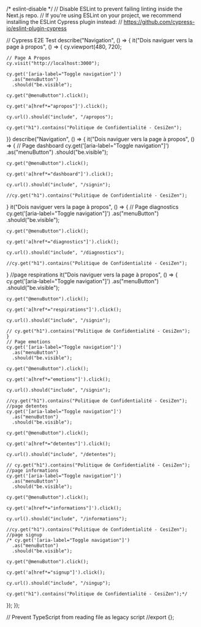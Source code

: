 /* eslint-disable */
// Disable ESLint to prevent failing linting inside the Next.js repo.
// If you're using ESLint on your project, we recommend installing the ESLint Cypress plugin instead:
// https://github.com/cypress-io/eslint-plugin-cypress

// Cypress E2E Test
describe("Navigation", () => {
  it("Dois naviguer vers la page à propos", () => {
    cy.viewport(480, 720);

    // Page A Propos
    cy.visit("http://localhost:3000");

    cy.get('[aria-label="Toggle navigation"]')
      .as("menuButton")
      .should("be.visible");

    cy.get("@menuButton").click();

    cy.get('a[href*="apropos"]').click();

    cy.url().should("include", "/apropos");

    cy.get("h1").contains("Politique de Confidentialité - CesiZen");
  }}
describe("Navigation", () => {
  it("Dois naviguer vers la page à propos", () => {
    // Page dashboard
    cy.get('[aria-label="Toggle navigation"]')
      .as("menuButton")
      .should("be.visible");

    cy.get("@menuButton").click();

    cy.get('a[href*="dashboard"]').click();

    cy.url().should("include", "/signin");

    //cy.get("h1").contains("Politique de Confidentialité - CesiZen");
  }
  it("Dois naviguer vers la page à propos", () => {
    // Page diagnostics
    cy.get('[aria-label="Toggle navigation"]')
      .as("menuButton")
      .should("be.visible");

    cy.get("@menuButton").click();

    cy.get('a[href*="diagnostics"]').click();

    cy.url().should("include", "/diagnostics");

    //cy.get("h1").contains("Politique de Confidentialité - CesiZen");
  }
    //page respirations
    it("Dois naviguer vers la page à propos", () => {
    cy.get('[aria-label="Toggle navigation"]')
      .as("menuButton")
      .should("be.visible");

    cy.get("@menuButton").click();

    cy.get('a[href*="respirations"]').click();

    cy.url().should("include", "/signin");

    // cy.get("h1").contains("Politique de Confidentialité - CesiZen");
    }
    // Page emotions
    cy.get('[aria-label="Toggle navigation"]')
      .as("menuButton")
      .should("be.visible");

    cy.get("@menuButton").click();

    cy.get('a[href*="emotions"]').click();

    cy.url().should("include", "/signin");

    //cy.get("h1").contains("Politique de Confidentialité - CesiZen");
    //page detentes
    cy.get('[aria-label="Toggle navigation"]')
      .as("menuButton")
      .should("be.visible");

    cy.get("@menuButton").click();

    cy.get('a[href*="detentes"]').click();

    cy.url().should("include", "/detentes");

    // cy.get("h1").contains("Politique de Confidentialité - CesiZen");
    //page informations
    cy.get('[aria-label="Toggle navigation"]')
      .as("menuButton")
      .should("be.visible");

    cy.get("@menuButton").click();

    cy.get('a[href*="informations"]').click();

    cy.url().should("include", "/informations");

    //cy.get("h1").contains("Politique de Confidentialité - CesiZen");
    //page signup
    /* cy.get('[aria-label="Toggle navigation"]')
      .as("menuButton")
      .should("be.visible");

    cy.get("@menuButton").click();

    cy.get('a[href*="signup"]').click();

    cy.url().should("include", "/singup");

    cy.get("h1").contains("Politique de Confidentialité - CesiZen");*/
  });
});

// Prevent TypeScript from reading file as legacy script
//export {};
